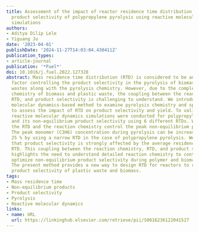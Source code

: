 ```yaml
---
title: Assessment of the impact of reactor residence time distribution on non-equilibrium
  product selectivity of polypropylene pyrolysis using reactive molecular dynamics
  simulations
authors:
- Aditya Dilip Lele
- Yiguang Ju
date: '2023-04-01'
publishDate: '2024-11-27T14:03:04.430411Z'
publication_types:
- article-journal
publication: '*Fuel*'
doi: 10.1016/j.fuel.2022.127328
abstract: Mass residence time distribution (RTD) is considered to be an important
  factor controlling the product selectivity in the pyrolysis of biomass and plastic
  wastes along with the pyrolysis chemistry. However, due to the complex pyrolysis
  chemistry of biomass and plastic waste, the coupling between the reaction chemistry,
  RTD, and product selectivity is challenging to understand. We introduce a reaction
  molecular dynamics-based method to examine pyrolysis chemistry and species timescales
  to assess the impact of RTD on product selectivity and yield. To validate this method,
  reactive molecular dynamics simulations were conducted for polypropylene pyrolysis
  and its non-equilibrium product selectivity using 6 different RTDs. We find that
  the RTD and the reaction chemistry control the peak non-equilibrium product concentrations.
  The peak monomer (C3H6) concentration during pyrolysis can be increased by up to
  25 % by using a narrow RTD in the case of polypropylene pyrolysis. We also find
  that product selectivity is strongly affected by the average residence time and
  RTD. This coupling between the reaction chemistry, RTD, and product selectivity
  highlights the need to understand detailed reaction chemistry to control RTD and
  optimize non-equilibrium product selectivity during polymer and biomass pyrolysis.
  The present method provides a new way to design RTD for reactors to reach maximized
  product selectivity of plastic waste and biomass.
tags:
- Mass residence time
- Non-equilibrium products
- Product selectivity
- Pyrolysis
- Reactive molecular dynamics
links:
- name: URL
  url: https://linkinghub.elsevier.com/retrieve/pii/S0016236122041527
---
```

